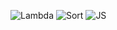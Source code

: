 ![Lambda](http://upload.wikimedia.org/wikipedia/commons/3/39/Lambda_lc.svg)
![Sort](http://upload.wikimedia.org/wikipedia/commons/6/6a/Sorting_quicksort_anim.gif)
![JS](http://upload.wikimedia.org/wikipedia/commons/9/99/Unofficial_JavaScript_logo_2.svg)

